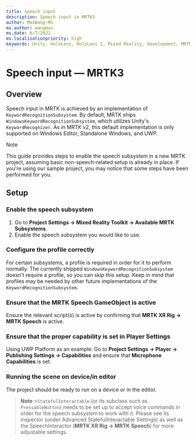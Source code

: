 ```yaml
---
title: Speech input
description: Speech input in MRTK3
author: MaxWang-MS
ms.author: wangmax
ms.date: 6/7/2022
ms.localizationpriority: high
keywords: Unity, HoloLens, HoloLens 2, Mixed Reality, development, MRTK3, speech, Mixed Reality Toolkit
---
```


# Speech input &#8212; MRTK3

## Overview

Speech input in MRTK is achieved by an implementation of  `KeywordRecognitionSubsystem`. By default, MRTK ships `WindowsKeywordRecognitionSubsystem`, which utilizes Unity's `KeywordRecognizer`. As in MRTK v2, this default implementation is only supported on Windows Editor, Standalone Windows, and UWP.

> [!NOTE]
> This guide provides steps to enable the speech subsystem in a new MRTK project, assuming basic non-speech-related setup is already in place. If you're using our sample project, you may notice that some steps have been performed for you.

## Setup

### Enable the speech subsystem

1. Go to **Project Settings -> Mixed Reality Toolkit -> Available MRTK Subsystems**.
2. Enable the speech subsystem you would like to use.

### Configure the profile correctly

For certain subsystems, a profile is required in order for it to perform normally. The currently shipped `WindowsKeywordRecognitionSubsystem` doesn't require a profile, so you can skip this setup. Keep in mind that profiles may be needed by other future implementations of the `KeywordRecognitionSubsystem`.

### Ensure that the MRTK Speech GameObject is active

Ensure the relevant script(s) is active by confirming that **MRTK XR Rig -> MRTK Speech** is active.

### Ensure that the proper capability is set in Player Settings

Using UWP Platform as an example: Go to **Project Settings -> Player -> Publishing Settings -> Capabilities** and ensure that  **Microphone Capabilities** is set.

### Running the scene on device/in editor

The project should be ready to run on a device or in the editor.

> **Note** >`StatefulInteractable` (or its subclass such as `PressableButton`) needs to be set up to accept voice commands in order for the speech subsystem to work with it. Please see its inspector (under Advanced StatefulInteractable Settings) as well as the SpeechInteractor (**MRTK XR Rig -> MRTK Speech**) for more adjustable settings.
